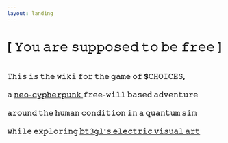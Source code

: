 ```yaml
---
layout: landing
---
```


# \[ 𝚈𝚘𝚞 𝚊𝚛𝚎 𝚜𝚞𝚙𝚙𝚘𝚜𝚎𝚍 𝚝𝚘 𝚋𝚎 𝚏𝚛𝚎𝚎 ]

<figure><img src=".gitbook/assets/pexels-btgl-♡-3689636.jpg" alt=""><figcaption></figcaption></figure>

### 𝚃𝚑𝚒𝚜 𝚒𝚜 𝚝𝚑𝚎 𝚠𝚒𝚔𝚒 𝚏𝚘𝚛 𝚝𝚑𝚎 𝚐𝚊𝚖𝚎 𝚘𝚏 $𝙲𝙷𝙾𝙸𝙲𝙴𝚂,&#x20;

### 𝚊 [𝚗𝚎𝚘-𝚌𝚢𝚙𝚑𝚎𝚛𝚙𝚞𝚗𝚔 ](https://github.com/go-outside-labs/awesome-cypherpunk/)𝚏𝚛𝚎𝚎-𝚠𝚒𝚕𝚕 𝚋𝚊𝚜𝚎𝚍 𝚊𝚍𝚟𝚎𝚗𝚝𝚞𝚛𝚎

### 𝚊𝚛𝚘𝚞𝚗𝚍 𝚝𝚑𝚎 𝚑𝚞𝚖𝚊𝚗 𝚌𝚘𝚗𝚍𝚒𝚝𝚒𝚘𝚗 𝚒𝚗 𝚊 𝚚𝚞𝚊𝚗𝚝𝚞𝚖 𝚜𝚒𝚖

### 𝚠𝚑𝚒𝚕𝚎 𝚎𝚡𝚙𝚕𝚘𝚛𝚒𝚗𝚐 [𝚋𝚝𝟹𝚐𝚕'𝚜 𝚎𝚕𝚎𝚌𝚝𝚛𝚒𝚌 𝚟𝚒𝚜𝚞𝚊𝚕 𝚊𝚛𝚝](https://www.pexels.com/@bt3gl/)

